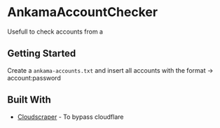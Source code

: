 # AnkamaAccountChecker

Usefull to check accounts from a 

## Getting Started

Create a ```ankama-accounts.txt``` and insert all accounts with the format -> account:password

## Built With

* [Cloudscraper](https://pypi.org/project/cloudscraper/) - To bypass cloudflare
